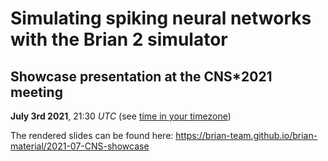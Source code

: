 # Simulating spiking neural networks with the Brian 2 simulator
## Showcase presentation at the CNS*2021 meeting

**July 3rd 2021**, 21:30 *UTC* (see [time in your timezone](https://www.timeanddate.com/worldclock/fixedtime.html?msg=Brian+showcase+at+CNS%2A2021&iso=20210703T2130&p1=1440&am=30))

The rendered slides can be found here: https://brian-team.github.io/brian-material/2021-07-CNS-showcase

